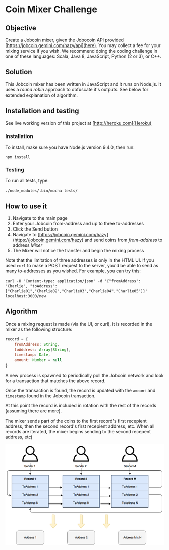 # Coin Mixer Challenge

## Objective

Create a Jobcoin mixer, given the Jobocoin API provided [https://jobcoin.gemini.com/hazy/api](here). You may collect a fee for your mixing service if you wish. We recommend doing the coding challenge in one of these languages: Scala, Java 8, JavaScript, Python (2 or 3), or C++.  

## Solution

This Jobcoin mixer has been written in JavaScript and it runs on Node.js. It uses a _round robin_ approach to obfuscate it's outputs. See below for extended explanation of algorithm.

## Installation and testing

See live working version of this project at [http://heroku.com](Heroku)

### Installation

To install, make sure you have Node.js version 9.4.0, then run:

```
npm install
```

### Testing

To run all tests, type:

```
./node_modules/.bin/mocha tests/
```

## How to use it

1. Navigate to the main page
2. Enter your Jobcoin from-address and up to three to-addresses
3. Click the Send button
4. Navigate to [https://jobcoin.gemini.com/hazy](https://jobcoin.gemini.com/hazy) and send coins from _from-address_ to address _Mixer_
5. The Mixer will notice the transfer and begin the mixing process


Note that the limitation of three addresses is only in the HTML UI. If you used `curl` to make a POST request to the server, you'd be able to send as many to-addresses as you wished. For example, you can try this:

```
curl -H "Content-type: application/json" -d '{"fromAddress": "Charlie", "toAddress":["Charlie01","Charlie02","Charlie03","Charlie04","Charlie05"]}' localhost:3000/new
```

## Algorithm

Once a mixing request is made (via the UI, or curl), it is recorded in the mixer as the following structure:

```Javascript
record = {
    fromAddress: String,
    toAddress: Array[String],
    timestamp: Date,
    amount: Number = null
}
```

A new process is spawned to periodically poll the Jobcoin network and look for a transaction that matches the above record.

Once the transaction is found, the record is updated with the `amount` and `timestamp` found in the Jobcoin transaction.

At this point the record is included in rotation with the rest of the records (assuming there are more).

The mixer sends part of the coins to the first record's first recepient address, then the second record's first recepient address, etc. When all records are iterated, the mixer begins sending to the second recepent address, etcj

![jobcoin](media/coin.png)
